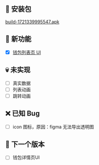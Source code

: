 ## 🚀 安装包

[build-1721339995547.apk](build-1721339995547.apk)

## 🎉 新功能

- [x] [钱包列表页 UI](https://www.figma.com/design/slaVi6qw8CUf97TveDPWiP/%E9%92%B1%E5%8C%85%E8%AF%A6%E6%83%85%2B%E6%8E%A5%E6%94%B6%E5%8F%91%E9%80%81?node-id=274-3301)

## 💀 未实现

- [ ] 真实数据
- [ ] 列表动画
- [ ] 跳转动画

## ❌ 已知 Bug

- [ ] icon 图标，原因：figma 无法导出透明图

## 📅 下一个版本

- [ ] 钱包详情页UI

